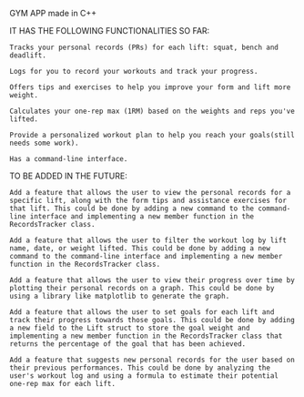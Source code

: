 GYM APP made in C++

IT HAS THE FOLLOWING FUNCTIONALITIES SO FAR: 

    Tracks your personal records (PRs) for each lift: squat, bench and deadlift.
 
    Logs for you to record your workouts and track your progress. 
 
    Offers tips and exercises to help you improve your form and lift more weight.
 
    Calculates your one-rep max (1RM) based on the weights and reps you've lifted.
 
    Provide a personalized workout plan to help you reach your goals(still needs some work).
 
    Has a command-line interface.

TO BE ADDED IN THE FUTURE:

    Add a feature that allows the user to view the personal records for a specific lift, along with the form tips and assistance exercises for that lift. This could be done by adding a new command to the command-line interface and implementing a new member function in the RecordsTracker class.

    Add a feature that allows the user to filter the workout log by lift name, date, or weight lifted. This could be done by adding a new command to the command-line interface and implementing a new member function in the RecordsTracker class.

    Add a feature that allows the user to view their progress over time by plotting their personal records on a graph. This could be done by using a library like matplotlib to generate the graph.

    Add a feature that allows the user to set goals for each lift and track their progress towards those goals. This could be done by adding a new field to the Lift struct to store the goal weight and implementing a new member function in the RecordsTracker class that returns the percentage of the goal that has been achieved.

    Add a feature that suggests new personal records for the user based on their previous performances. This could be done by analyzing the user's workout log and using a formula to estimate their potential one-rep max for each lift.
